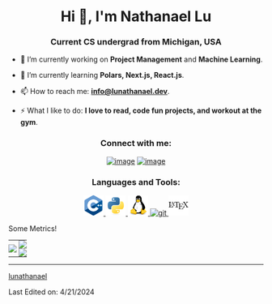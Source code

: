 <h1 align="center">Hi 👋, I'm Nathanael Lu</h1>
<h3 align="center">Current CS undergrad from Michigan, USA</h3>

- 🔭 I’m currently working on **Project Management** and **Machine Learning**.

- 🌱 I’m currently learning **Polars, Next.js, React.js**.

- 📫 How to reach me: **[info@lunathanael.dev](mailto:info@lunathanael.dev)**.

- ⚡ What I like to do: **I love to read, code fun projects, and workout at the gym**.

<h3 align="center">Connect with me:</h3>
<div align="center">

[![image](https://img.shields.io/badge/LinkedIn-0077B5?style=for-the-badge&logo=linkedin&logoColor=white)](https://www.linkedin.com/in/lunathanael/)
[![image](https://img.shields.io/badge/Gmail-D14836?style=for-the-badge&logo=gmail&logoColor=white)](mailto:lunathanael@gmail.com)
  
</div>

<h3 align="center">Languages and Tools:</h3>

<p align="center"> 
  <a href="https://www.w3schools.com/cpp/cpp_intro.asp" target="_blank"> 
    <img src="https://raw.githubusercontent.com/devicons/devicon/master/icons/cplusplus/cplusplus-original.svg" alt="c++" width="40" height="40"/> 
  </a>
  <a href="https://www.python.org" target="_blank"> 
    <img src="https://raw.githubusercontent.com/devicons/devicon/master/icons/python/python-original.svg" alt="python" width="40" height="40"/> 
  </a>  
  <a href="https://www.linux.org/" target="_blank"> 
    <img src="https://raw.githubusercontent.com/devicons/devicon/master/icons/linux/linux-original.svg" alt="linux" width="40" height="40"/> 
  </a> 
  <a href="https://git-scm.com/" target="_blank"> 
    <img src="https://www.vectorlogo.zone/logos/git-scm/git-scm-icon.svg" alt="git" width="40" height="40"/> 
  </a>
  <a href="https://www.latex-project.org/" target="_blank"> 
    <img src="https://raw.githubusercontent.com/devicons/devicon/master/icons/latex/latex-original.svg" alt="latex" width="40" height="40"/> 
  </a> 
</p>

Some Metrics!

<table style="width: 100%; border-collapse: collapse;" border="0">
  <tr>
    <!-- LeetCode stats on the left -->
    <td width="55%" style="border: none; padding: 0;">
      <img src="https://leetcard.jacoblin.cool/lunathanael?theme=dark&font=Ubuntu%20Mono&ext=contest" style="width: 100%; height: auto; display: block;" />
    </td>
    <!-- GitHub stats and most used languages on the right, stacked -->
    <td width="50%" style="border: none; padding: 0;">
      <img src="https://github-readme-stats.vercel.app/api?username=lunathanael" style="width: 100%; height: auto; display: block;" />
      <img src="https://github-readme-stats.vercel.app/api/top-langs/?username=lunathanael&theme=react&layout=compact" style="width: 100%; height: auto; display: block;" />
    </td>
  </tr>
</table>

------

[lunathanael](https://github.com/lunathanael)

Last Edited on: 4/21/2024
